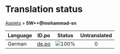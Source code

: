 # Translation status
[Applets](../../README.md) &#187; **SW++@mohammad-sn**

Language | ID.po | Status | Untranslated
---------|:--:|:------:|:-----------:
German | [de.po](po/de.po) | ![100%](http://progressed.io/bar/100) | 0

